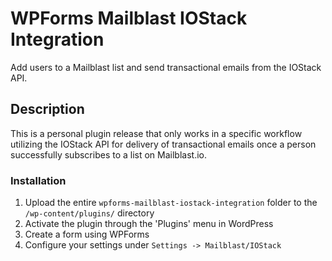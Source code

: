 # WPForms Mailblast IOStack Integration

Add users to a Mailblast list and send transactional emails from the IOStack API.

## Description

This is a personal plugin release that only works in a specific workflow utilizing the IOStack API for delivery of transactional emails once a person successfully subscribes to a list on Mailblast.io.

### Installation

1. Upload the entire `wpforms-mailblast-iostack-integration` folder to the `/wp-content/plugins/` directory
2. Activate the plugin through the \'Plugins\' menu in WordPress
3. Create a form using WPForms
4. Configure your settings under `Settings -> Mailblast/IOStack`
